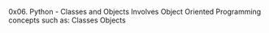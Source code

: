 0x06. Python - Classes and Objects
	Involves Object Oriented Programming concepts such as:
		Classes
		Objects

